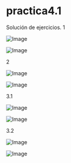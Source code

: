 # practica4.1

Solución de ejercicios.
1

![Image](https://github.com/user-attachments/assets/5b60f5ea-a64e-4817-9090-8d6f956eb406)



![Image](https://github.com/user-attachments/assets/179e2cde-4cad-487a-b95d-ad1c193a4bd7)




2

![Image](https://github.com/user-attachments/assets/460f3e11-4a4d-4dc4-aa76-eb7c07166ba8)


![Image](https://github.com/user-attachments/assets/ebfc1a7a-b3ea-4070-a9ff-53c5914b4163)



3.1

![Image](https://github.com/user-attachments/assets/3463611d-2d19-4a21-8d7a-a52ecc66880c)

![Image](https://github.com/user-attachments/assets/7e2eee84-6697-4429-a12d-731fe9948fe5)



3.2


![Image](https://github.com/user-attachments/assets/ed6e3376-b89b-4b56-9eba-9348f8ee578f)

![Image](https://github.com/user-attachments/assets/0ad84c30-5829-463f-96cf-279b5111fb0e)




